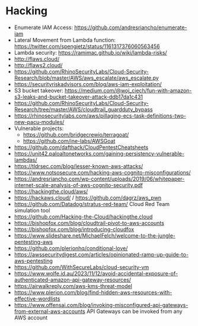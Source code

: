 # Hacking

* Enumerate IAM Access: https://github.com/andresriancho/enumerate-iam
* Lateral Movement from Lambda function: https://twitter.com/spengietz/status/1161317376060563456
* Lambda security: https://ramimac.github.io/wiki/lambda-risks/
* http://flaws.cloud/
* http://flaws2.cloud/
* https://github.com/RhinoSecurityLabs/Cloud-Security-Research/blob/master/AWS/aws_escalate/aws_escalate.py
* https://securityriskadvisors.com/blog/aws-iam-exploitation/
* S3 bucket takeover: https://medium.com/@woj_ciech/fun-with-amazon-s3-leaks-and-bucket-takeover-attack-ddb17da1c431
* https://github.com/RhinoSecurityLabs/Cloud-Security-Research/tree/master/AWS/cloudtrail_guardduty_bypass
* https://rhinosecuritylabs.com/aws/pillaging-ecs-task-definitions-two-new-pacu-modules/
* Vulnerable projects:
  * https://github.com/bridgecrewio/terragoat/
  * https://github.com/ine-labs/AWSGoat
* https://github.com/dafthack/CloudPentestCheatsheets
* https://unit42.paloaltonetworks.com/gaining-persistency-vulnerable-lambdas/
* https://tldrsec.com/blog/lesser-known-aws-attacks/
* https://www.notsosecure.com/hacking-aws-cognito-misconfigurations/
* https://andresriancho.com/wp-content/uploads/2019/06/whitepaper-internet-scale-analysis-of-aws-cognito-security.pdf
* https://hackingthe.cloud/aws/
* https://hackaws.cloud/ / https://github.com/dagrz/aws_pwn
* https://github.com/Datadog/stratus-red-team/ Cloud Red Team simulation tool
* https://github.com/Hacking-the-Cloud/hackingthe.cloud
* https://bishopfox.com/blog/cloudtrail-pivot-to-aws-accounts
* https://bishopfox.com/blog/introducing-cloudfox
* https://www.slideshare.net/MichaelFelch/welcome-to-the-jungle-pentesting-aws
* https://github.com/plerionhq/conditional-love/
* https://awssecuritydigest.com/articles/opinionated-ramp-up-guide-to-aws-pentesting
* https://github.com/WithSecureLabs/cloud-security-vm
* https://www.wolfe.id.au/2023/11/12/avoid-accidental-exposure-of-authenticated-amazon-api-gateway-resources/
* https://airwalkreply.com/aws-kms-threat-model
* <https://www.plerion.com/blog/find-hidden-aws-resources-with-effective-wordlists>
* <https://www.offensai.com/blog/invoking-misconfigured-api-gateways-from-external-aws-accounts> API Gateways can be invoked from any AWS account
